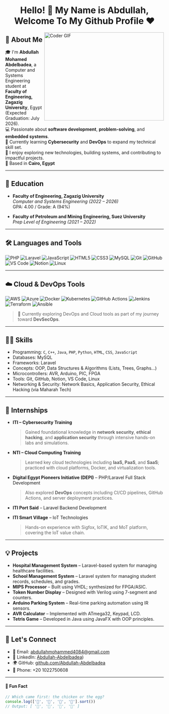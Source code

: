 <h1 align="center">Hello! 👋 My Name is Abdullah, Welcome To My Github Profile ♥</h1>

<img align="right" src="https://media.giphy.com/media/SWoSkN6DxTszqIKEqv/giphy.gif" alt="Coder GIF" width="380" height="280">

## 🚀 About Me
🎓 I'm **Abdullah Mohamed Abdelbadea**, a Computer and Systems Engineering student at **Faculty of Engineering, Zagazig University**, Egypt (Expected Graduation: July 2026).  
💻 Passionate about **software development**, **problem-solving**, and **embedded systems**.  
🔐 Currently learning **Cybersecurity** and **DevOps** to expand my technical skill set.  
💬 I enjoy exploring new technologies, building systems, and contributing to impactful projects.  
📍 Based in **Cairo, Egypt**

---

## 💼 Education

- **Faculty of Engineering, Zagazig University**  
  *Computer and Systems Engineering (2022 – 2026)*  
  GPA: 4.00 / Grade: A (94%)

- **Faculty of Petroleum and Mining Engineering, Suez University**  
  *Prep Level of Engineering (2021 – 2022)*

---

## 🛠️ Languages and Tools

![PHP](https://img.shields.io/badge/-PHP-777BB4?style=flat-square&logo=php&logoColor=ffffff)
![Laravel](https://img.shields.io/badge/-Laravel-FF2D20?style=flat-square&logo=laravel&logoColor=ffffff)
![JavaScript](https://img.shields.io/badge/-JavaScript-F7DF1E?style=flat-square&logo=javascript&logoColor=000000)
![HTML5](https://img.shields.io/badge/-HTML5-E34F26?style=flat-square&logo=html5&logoColor=ffffff)
![CSS3](https://img.shields.io/badge/-CSS3-1572B6?style=flat-square&logo=css3&logoColor=ffffff)
![MySQL](https://img.shields.io/badge/-MySQL-4479A1?style=flat-square&logo=mysql&logoColor=ffffff)
![Git](https://img.shields.io/badge/-Git-%23F05032?style=flat-square&logo=git&logoColor=%23ffffff)
![GitHub](https://img.shields.io/badge/-GitHub-181717?style=flat-square&logo=github)
![VS Code](http://img.shields.io/badge/-VS%20Code-007ACC?style=flat-square&logo=visual-studio-code&logoColor=ffffff)
![Notion](https://img.shields.io/badge/-Notion-ffffff?style=flat-square&logo=notion&logoColor=000)
![Linux](https://img.shields.io/badge/-Linux-FCC624?style=flat-square&logo=linux&logoColor=black)

---

## ☁️ Cloud & DevOps Tools

![AWS](https://img.shields.io/badge/-AWS-232F3E?style=flat-square&logo=amazon-aws&logoColor=ffffff)
![Azure](https://img.shields.io/badge/-Azure-0078D4?style=flat-square&logo=microsoft-azure&logoColor=ffffff)
![Docker](https://img.shields.io/badge/-Docker-2496ED?style=flat-square&logo=docker&logoColor=ffffff)
![Kubernetes](https://img.shields.io/badge/-Kubernetes-326CE5?style=flat-square&logo=kubernetes&logoColor=ffffff)
![GitHub Actions](https://img.shields.io/badge/-GitHub%20Actions-2088FF?style=flat-square&logo=github-actions&logoColor=white)
![Jenkins](https://img.shields.io/badge/-Jenkins-D24939?style=flat-square&logo=jenkins&logoColor=white)
![Terraform](https://img.shields.io/badge/-Terraform-844FBA?style=flat-square&logo=terraform&logoColor=white)
![Ansible](https://img.shields.io/badge/-Ansible-000000?style=flat-square&logo=ansible&logoColor=white)

> 🧠 Currently exploring DevOps and Cloud tools as part of my journey toward **DevSecOps**.

---

## 👨‍💻 Skills

- Programming: `C`, `C++`, `Java`, `PHP`, `Python`, `HTML`, `CSS`, `JavaScript`
- Databases: MySQL
- Frameworks: Laravel
- Concepts: OOP, Data Structures & Algorithms (Lists, Trees, Graphs...)
- Microcontrollers: AVR, Arduino, PIC, FPGA
- Tools: Git, GitHub, Notion, VS Code, Linux
- Networking & Security: Network Basics, Application Security, Ethical Hacking (via Maharah Tech)

---

## 💼 Internships

- **ITI – Cybersecurity Training**  
  > Gained foundational knowledge in **network security**, **ethical hacking**, and **application security** through intensive hands-on labs and simulations.

- **NTI – Cloud Computing Training**  
  > Learned key cloud technologies including **IaaS, PaaS**, and **SaaS**; practiced with cloud platforms, Docker, and virtualization tools.
  
- **Digital Egypt Pioneers Initiative (DEPI)** – PHP/Laravel Full Stack Development  
  > Also explored **DevOps** concepts including CI/CD pipelines, GitHub Actions, and server deployment practices.

- **ITI Port Said** – Laravel Backend Development

- **ITI Smart Village** – IoT Technologies  
  > Hands-on experience with Sigfox, IoTIK, and MoT platform, covering the IoT value chain.



---

## 💡 Projects

- **Hospital Management System** – Laravel-based system for managing healthcare facilities.
- **School Management System** – Laravel system for managing student records, schedules, and grades.
- **MIPS Processor** – Built using VHDL; synthesized for FPGA/ASIC.
- **Token Number Display** – Designed with Verilog using 7-segment and counters.
- **Arduino Parking System** – Real-time parking automation using IR sensors.
- **AVR Calculator** – Implemented with ATmega32, Keypad, LCD.
- **Tetris Game** – Developed in Java using JavaFX with OOP principles.

---

## 🔗 Let's Connect

- 📧 Email: [abdullahmohammed4084@gmail.com](mailto:abdullahmohammed4084@gmail.com)  
- 🔗 LinkedIn: [Abdullah-Abdelbadea](https://www.linkedin.com/in/abdullah-mohammed-abd-elbadea-100618259))  
- 🌍 GitHub: [github.com/Abdullah-Abdelbadea](https://github.com/Abdullah-Abdelbadea)  
- 📱 Phone: +20 1022750608  

---

#### 🎉 Fun Fact

```javascript
// Which came first: the chicken or the egg?
console.log(['🥚', '🐣', '🐥', '🐔'].sort())
// Output: [ '🐔', '🐣', '🐥', '🥚' ]
